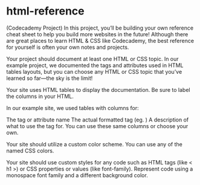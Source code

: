 # html-reference

(Codecademy Project) In this project, you’ll be building your own reference cheat sheet to help you build more websites in the future! Although there are great places to learn HTML &amp; CSS like Codecademy, the best reference for yourself is often your own notes and projects.


Your project should document at least one HTML or CSS topic. In our example project, we documented the tags and attributes used in HTML tables layouts, but you can choose any HTML or CSS topic that you’ve learned so far—the sky is the limit!

Your site uses HTML tables to display the documentation. Be sure to label the columns in your HTML.

In our example site, we used tables with columns for:

The tag or attribute name
The actual formatted tag (eg. <table>)
A description of what to use the tag for.
You can use these same columns or choose your own.
  
Your site should utilize a custom color scheme. You can use any of the named CSS colors.
  
Your site should use custom styles for any code such as HTML tags (like < h1 >) or CSS properties or values (like font-family). Represent code using a monospace font family and a different background color.
